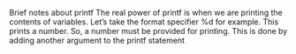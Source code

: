 Brief notes about printf
The real power of printf is when we are printing the contents of variables. Let’s take the format specifier %d for example. This prints a number. So, a number must be provided for printing. This is done by adding another argument to the printf statement
